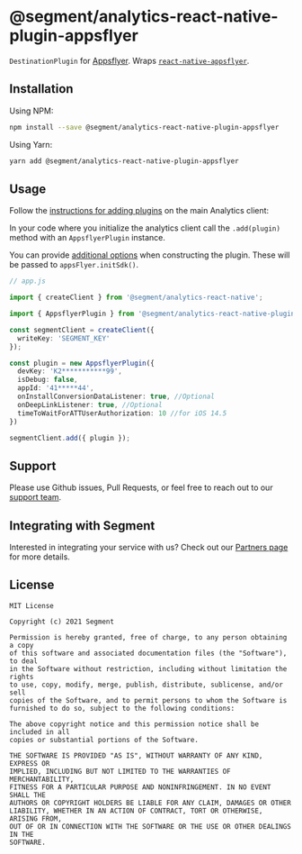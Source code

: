 # @segment/analytics-react-native-plugin-appsflyer

`DestinationPlugin` for [Appsflyer](https://www.appsflyer.com). Wraps [`react-native-appsflyer`](https://github.com/AppsFlyerSDK/appsflyer-react-native-plugin).

## Installation

Using NPM:
```bash
npm install --save @segment/analytics-react-native-plugin-appsflyer
```

Using Yarn:
```bash
yarn add @segment/analytics-react-native-plugin-appsflyer
```

## Usage

Follow the [instructions for adding plugins](https://github.com/segmentio/analytics-react-native#adding-plugins) on the main Analytics client:

In your code where you initialize the analytics client call the `.add(plugin)` method with an `AppsflyerPlugin` instance. 

You can provide [additional options](https://github.com/AppsFlyerSDK/appsflyer-react-native-plugin#--initializing-the-sdk) when constructing the plugin. These will be passed to `appsFlyer.initSdk()`.

```ts
// app.js

import { createClient } from '@segment/analytics-react-native';

import { AppsflyerPlugin } from '@segment/analytics-react-native-plugin-appsflyer';

const segmentClient = createClient({
  writeKey: 'SEGMENT_KEY'
});

const plugin = new AppsflyerPlugin({
  devKey: 'K2***********99',
  isDebug: false,
  appId: '41*****44',
  onInstallConversionDataListener: true, //Optional
  onDeepLinkListener: true, //Optional
  timeToWaitForATTUserAuthorization: 10 //for iOS 14.5
})

segmentClient.add({ plugin });
```

## Support

Please use Github issues, Pull Requests, or feel free to reach out to our [support team](https://segment.com/help/).

## Integrating with Segment

Interested in integrating your service with us? Check out our [Partners page](https://segment.com/partners/) for more details.

## License
```
MIT License

Copyright (c) 2021 Segment

Permission is hereby granted, free of charge, to any person obtaining a copy
of this software and associated documentation files (the "Software"), to deal
in the Software without restriction, including without limitation the rights
to use, copy, modify, merge, publish, distribute, sublicense, and/or sell
copies of the Software, and to permit persons to whom the Software is
furnished to do so, subject to the following conditions:

The above copyright notice and this permission notice shall be included in all
copies or substantial portions of the Software.

THE SOFTWARE IS PROVIDED "AS IS", WITHOUT WARRANTY OF ANY KIND, EXPRESS OR
IMPLIED, INCLUDING BUT NOT LIMITED TO THE WARRANTIES OF MERCHANTABILITY,
FITNESS FOR A PARTICULAR PURPOSE AND NONINFRINGEMENT. IN NO EVENT SHALL THE
AUTHORS OR COPYRIGHT HOLDERS BE LIABLE FOR ANY CLAIM, DAMAGES OR OTHER
LIABILITY, WHETHER IN AN ACTION OF CONTRACT, TORT OR OTHERWISE, ARISING FROM,
OUT OF OR IN CONNECTION WITH THE SOFTWARE OR THE USE OR OTHER DEALINGS IN THE
SOFTWARE.
```